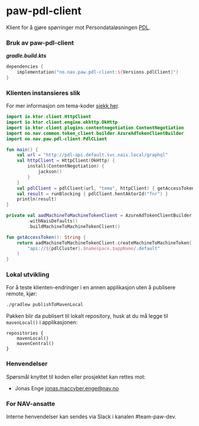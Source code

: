 # paw-pdl-client

Klient for å gjøre spørringer mot Persondataløsningen [PDL](https://pdl-docs.ansatt.nav.no/ekstern/index.html).

### Bruk av paw-pdl-client

**_gradle.build.kts_**

```kts
dependencies {
    implementation("no.nav.paw.pdl-client:${Versions.pdlClient}")
}
```

### Klienten instansieres slik

For mer informasjon om tema-koder [sjekk her](https://confluence.adeo.no/pages/viewpage.action?pageId=309311397).

```kt
import io.ktor.client.HttpClient
import io.ktor.client.engine.okhttp.OkHttp
import io.ktor.client.plugins.contentnegotiation.ContentNegotiation
import no.nav.common.token_client.builder.AzureAdTokenClientBuilder
import no.nav.paw.pdl-client.PdlCLient

fun main() {
    val url = "http://pdl-api.default.svc.nais.local/graphql"
    val httpClient = HttpClient(OkHttp) {
        install(ContentNegotiation) {
            jackson()
        }
    }
    val pdlClient = pdlClient(url, "tema", httpClient) { getAccessToken() }
    val result = runBlocking { pdlClient.hentAktorId("fnr") }
    println(result)
}

private val aadMachineToMachineTokenClient = AzureAdTokenClientBuilder.builder()
        .withNaisDefaults()
        .buildMachineToMachineTokenClient()

fun getAccessToken(): String {
    return aadMachineToMachineTokenClient.createMachineToMachineToken(
        "api://${pdlCluster}.$namespace.$appName/.default"
    )
}
```

### Lokal utvikling

For å teste klienten-endringer i en annen applikasjon uten å publisere remote, kjør:

```sh
./gradlew publishToMavenLocal
```

Pakken blir da publisert til lokalt repository, husk at du må legge til `mavenLocal()` i applikasjonen:

```dsl
repositories {
    mavenLocal()
    mavenCentral()
}
```

### Henvendelser

Spørsmål knyttet til koden eller prosjektet kan rettes mot:

- Jonas Enge <jonas.maccyber.enge@nav.no>

### For NAV-ansatte

Interne henvendelser kan sendes via Slack i kanalen #team-paw-dev.

